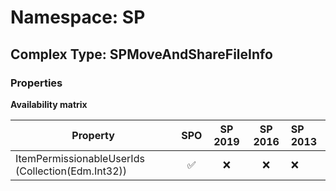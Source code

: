 # Namespace: SP

## Complex Type: SPMoveAndShareFileInfo

### Properties

**Availability matrix**

Property | SPO | SP 2019 | SP 2016 | SP 2013
----------|:---:|:-------:|:-------:|:-------
ItemPermissionableUserIds (Collection(Edm.Int32)) | ✅ | ❌ | ❌ | ❌
